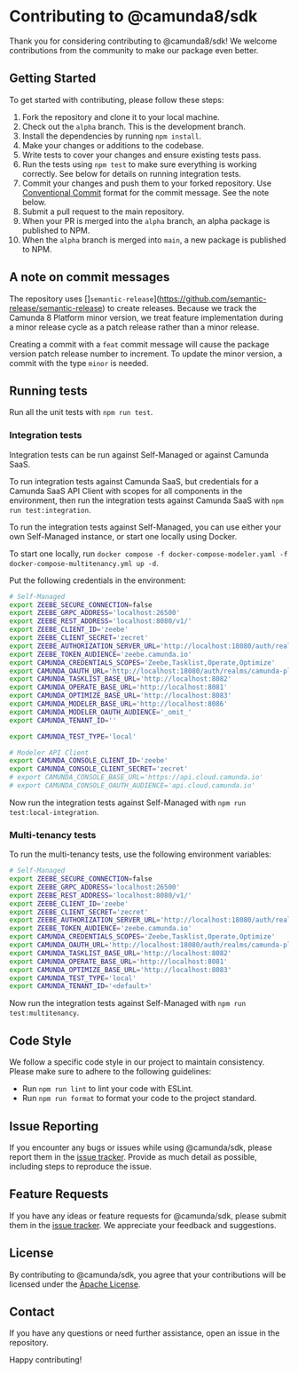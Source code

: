 # Contributing to @camunda8/sdk

Thank you for considering contributing to @camunda8/sdk! We welcome contributions from the community to make our package even better.

## Getting Started

To get started with contributing, please follow these steps:

1. Fork the repository and clone it to your local machine.
2. Check out the `alpha` branch. This is the development branch.
3. Install the dependencies by running `npm install`.
4. Make your changes or additions to the codebase.
5. Write tests to cover your changes and ensure existing tests pass.
6. Run the tests using `npm test` to make sure everything is working correctly. See below for details on running integration tests.
7. Commit your changes and push them to your forked repository. Use [Conventional Commit](https://www.conventionalcommits.org/en/v1.0.0/) format for the commit message. See the note below.
8. Submit a pull request to the main repository.
9. When your PR is merged into the `alpha` branch, an alpha package is published to NPM.
10. When the `alpha` branch is merged into `main`, a new package is published to NPM.

## A note on commit messages

The repository uses []`semantic-release`](https://github.com/semantic-release/semantic-release) to create releases. Because we track the Camunda 8 Platform minor version, we treat feature implementation during a minor release cycle as a patch release rather than a minor release.

Creating a commit with a `feat` commit message will cause the package version patch release number to increment. To update the minor version, a commit with the type `minor` is needed.

## Running tests

Run all the unit tests with `npm run test`.

### Integration tests

Integration tests can be run against Self-Managed or against Camunda SaaS.

To run integration tests against Camunda SaaS, but credentials for a Camunda SaaS API Client with scopes for all components in the environment, then run the integration tests against Camunda SaaS with `npm run test:integration`.

To run the integration tests against Self-Managed, you can use either your own Self-Managed instance, or start one locally using Docker.

To start one locally, run `docker compose -f docker-compose-modeler.yaml -f docker-compose-multitenancy.yml up -d`.

Put the following credentials in the environment:

```bash
# Self-Managed
export ZEEBE_SECURE_CONNECTION=false
export ZEEBE_GRPC_ADDRESS='localhost:26500'
export ZEEBE_REST_ADDRESS='localhost:8080/v1/'
export ZEEBE_CLIENT_ID='zeebe'
export ZEEBE_CLIENT_SECRET='zecret'
export ZEEBE_AUTHORIZATION_SERVER_URL='http://localhost:18080/auth/realms/camunda-platform/protocol/openid-connect/token'
export ZEEBE_TOKEN_AUDIENCE='zeebe.camunda.io'
export CAMUNDA_CREDENTIALS_SCOPES='Zeebe,Tasklist,Operate,Optimize'
export CAMUNDA_OAUTH_URL='http://localhost:18080/auth/realms/camunda-platform/protocol/openid-connect/token'
export CAMUNDA_TASKLIST_BASE_URL='http://localhost:8082'
export CAMUNDA_OPERATE_BASE_URL='http://localhost:8081'
export CAMUNDA_OPTIMIZE_BASE_URL='http://localhost:8083'
export CAMUNDA_MODELER_BASE_URL='http://localhost:8086'
export CAMUNDA_MODELER_OAUTH_AUDIENCE='_omit_'
export CAMUNDA_TENANT_ID=''

export CAMUNDA_TEST_TYPE='local'

# Modeler API Client
export CAMUNDA_CONSOLE_CLIENT_ID='zeebe'
export CAMUNDA_CONSOLE_CLIENT_SECRET='zecret'
# export CAMUNDA_CONSOLE_BASE_URL='https://api.cloud.camunda.io'
# export CAMUNDA_CONSOLE_OAUTH_AUDIENCE='api.cloud.camunda.io'
```

Now run the integration tests against Self-Managed with `npm run test:local-integration`.

### Multi-tenancy tests

To run the multi-tenancy tests, use the following environment variables:

```bash
# Self-Managed
export ZEEBE_SECURE_CONNECTION=false
export ZEEBE_GRPC_ADDRESS='localhost:26500'
export ZEEBE_REST_ADDRESS='localhost:8080/v1/'
export ZEEBE_CLIENT_ID='zeebe'
export ZEEBE_CLIENT_SECRET='zecret'
export ZEEBE_AUTHORIZATION_SERVER_URL='http://localhost:18080/auth/realms/camunda-platform/protocol/openid-connect/token'
export ZEEBE_TOKEN_AUDIENCE='zeebe.camunda.io'
export CAMUNDA_CREDENTIALS_SCOPES='Zeebe,Tasklist,Operate,Optimize'
export CAMUNDA_OAUTH_URL='http://localhost:18080/auth/realms/camunda-platform/protocol/openid-connect/token'
export CAMUNDA_TASKLIST_BASE_URL='http://localhost:8082'
export CAMUNDA_OPERATE_BASE_URL='http://localhost:8081'
export CAMUNDA_OPTIMIZE_BASE_URL='http://localhost:8083'
export CAMUNDA_TEST_TYPE='local'
export CAMUNDA_TENANT_ID='<default>'
```

Now run the integration tests against Self-Managed with `npm run test:multitenancy`.

## Code Style

We follow a specific code style in our project to maintain consistency. Please make sure to adhere to the following guidelines:

- Run `npm run lint` to lint your code with ESLint.
- Run `npm run format` to format your code to the project standard.

## Issue Reporting

If you encounter any bugs or issues while using @camunda/sdk, please report them in the [issue tracker](https://github.com/camunda/camunda-8-js-sdk/issues). Provide as much detail as possible, including steps to reproduce the issue.

## Feature Requests

If you have any ideas or feature requests for @camunda/sdk, please submit them in the [issue tracker](https://github.com/camunda/camunda-8-js-sdk/issues). We appreciate your feedback and suggestions.

## License

By contributing to @camunda/sdk, you agree that your contributions will be licensed under the [Apache License](https://opensource.org/licenses/Apache).

## Contact

If you have any questions or need further assistance, open an issue in the repository.

Happy contributing!
